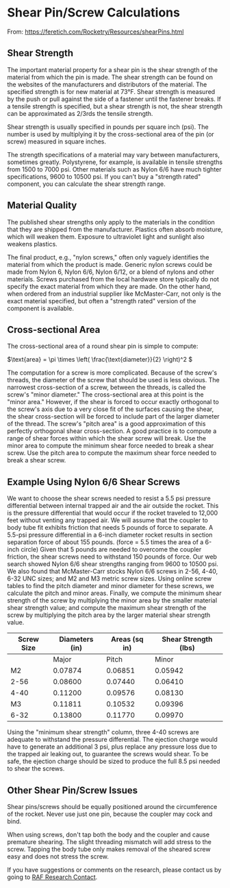 # Shear Pin/Screw Calculations

From: https://feretich.com/Rocketry/Resources/shearPins.html

## Shear Strength

The important material property for a shear pin is the shear strength of the material from which the pin is made. The shear strength can be found on the websites of the manufacturers and distributors of the material. The specified strength is for new material at 73°F. Shear strength is measured by the push or pull against the side of a fastener until the fastener breaks. If a tensile strength is specified, but a shear strength is not, the shear strength can be approximated as 2/3rds the tensile strength.

Shear strength is usually specified in pounds per square inch (psi). The number is used by multiplying it by the cross-sectional area of the pin (or screw) measured in square inches.

The strength specifications of a material may vary between manufacturers, sometimes greatly. Polystyrene, for example, is available in tensile strengths from 1500 to 7000 psi. Other materials such as Nylon 6/6 have much tighter specifications, 9600 to 10500 psi. If you can't buy a "strength rated" component, you can calculate the shear strength range.

## Material Quality

The published shear strengths only apply to the materials in the condition that they are shipped from the manufacturer. Plastics often absorb moisture, which will weaken them. Exposure to ultraviolet light and sunlight also weakens plastics.

The final product, e.g., "nylon screws," often only vaguely identifies the material from which the product is made. Generic nylon screws could be made from Nylon 6, Nylon 6/6, Nylon 6/12, or a blend of nylons and other materials. Screws purchased from the local hardware store typically do not specify the exact material from which they are made. On the other hand, when ordered from an industrial supplier like McMaster-Carr, not only is the exact material specified, but often a "strength rated" version of the component is available.

## Cross-sectional Area

The cross-sectional area of a round shear pin is simple to compute:

$\text{area} = \pi \times \left( \frac{\text{diameter}}{2} \right)^2 $

The computation for a screw is more complicated. Because of the screw's threads, the diameter of the screw that should be used is less obvious. The narrowest cross-section of a screw, between the threads, is called the screw's "minor diameter." The cross-sectional area at this point is the "minor area." However, if the shear is forced to occur exactly orthogonal to the screw's axis due to a very close fit of the surfaces causing the shear, the shear cross-section will be forced to include part of the larger diameter of the thread. The screw's "pitch area" is a good approximation of this perfectly orthogonal shear cross-section. A good practice is to compute a range of shear forces within which the shear screw will break. Use the minor area to compute the minimum shear force needed to break a shear screw. Use the pitch area to compute the maximum shear force needed to break a shear screw.

## Example Using Nylon 6/6 Shear Screws

We want to choose the shear screws needed to resist a 5.5 psi pressure differential between internal trapped air and the air outside the rocket. This is the pressure differential that would occur if the rocket traveled to 12,000 feet without venting any trapped air. We will assume that the coupler to body tube fit exhibits friction that needs 5 pounds of force to separate. A 5.5-psi pressure differential in a 6-inch diameter rocket results in section separation force of about 155 pounds. (force = 5.5 times the area of a 6-inch circle) Given that 5 pounds are needed to overcome the coupler friction, the shear screws need to withstand 150 pounds of force. Our web search showed Nylon 6/6 shear strengths ranging from 9600 to 10500 psi. We also found that McMaster-Carr stocks Nylon 6/6 screws in 2-56, 4-40, 6-32 UNC sizes; and M2 and M3 metric screw sizes. Using online screw tables to find the pitch diameter and minor diameter for these screws, we calculate the pitch and minor areas. Finally, we compute the minimum shear strength of the screw by multiplying the minor area by the smaller material shear strength value; and compute the maximum shear strength of the screw by multiplying the pitch area by the larger material shear strength value.

| Screw Size | Diameters (in) | Areas (sq in) | Shear Strength (lbs) |
|------------|----------------|---------------|----------------------|
|            | Major | Pitch | Minor | Pitch  | Minor | Min | Max |
| M2         | 0.07874 | 0.06851 | 0.05942 | 0.00369 | 0.00277 | 27 | 39 |
| 2-56       | 0.08600 | 0.07440 | 0.06410 | 0.00435 | 0.00323 | 31 | 46 |
| 4-40       | 0.11200 | 0.09576 | 0.08130 | 0.00720 | 0.00519 | 50 | 76 |
| M3         | 0.11811 | 0.10532 | 0.09396 | 0.00871 | 0.00693 | 67 | 91 |
| 6-32       | 0.13800 | 0.11770 | 0.09970 | 0.01088 | 0.00781 | 75 | 114 |

Using the "minimum shear strength" column, three 4-40 screws are adequate to withstand the pressure differential. The ejection charge would have to generate an additional 3 psi, plus replace any pressure loss due to the trapped air leaking out, to guarantee the screws would shear. To be safe, the ejection charge should be sized to produce the full 8.5 psi needed to shear the screws.

## Other Shear Pin/Screw Issues

Shear pins/screws should be equally positioned around the circumference of the rocket. Never use just one pin, because the coupler may cock and bind.

When using screws, don't tap both the body and the coupler and cause premature shearing. The slight threading mismatch will add stress to the screw. Tapping the body tube only makes removal of the sheared screw easy and does not stress the screw.

If you have suggestions or comments on the research, please contact us by going to [RAF Research Contact](http://www.rafresearch.com/contact.html).
